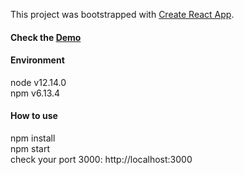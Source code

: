 This project was bootstrapped with [Create React App](https://github.com/facebook/create-react-app).

#### Check the [Demo](https://aryapei.github.io/picture-color/build/)

#### Environment
node v12.14.0<br/>
npm  v6.13.4

#### How to use
npm install<br/>
npm start<br/>
check your port 3000: http://localhost:3000
